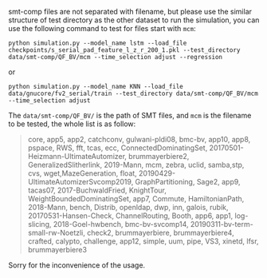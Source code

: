 smt-comp files are not separated with filename, but please use the similar structure of test directory as the other dataset to run the simulation, you can use the following command to test for files start with `mcm`:

`python simulation.py --model_name lstm --load_file checkpoints/s_serial_pad_feature_l_z_r_200_1.pkl --test_directory data/smt-comp/QF_BV/mcm --time_selection adjust --regression`

or 

`python simulation.py --model_name KNN --load_file data/gnucore/fv2_serial/train --test_directory data/smt-comp/QF_BV/mcm --time_selection adjust`

The `data/smt-comp/QF_BV/` is the path of SMT files, and `mcm` is the filename to be tested, the whole list is as follow:
> core, app5, app2, catchconv, gulwani-pldi08, bmc-bv, app10, app8, pspace, RWS, fft, tcas, ecc, ConnectedDominatingSet, 20170501-Heizmann-UltimateAutomizer, brummayerbiere2, GeneralizedSlitherlink, 2019-Mann, mcm, zebra, uclid, samba,stp, cvs, wget,MazeGeneration, float,  20190429-UltimateAutomizerSvcomp2019,  GraphPartitioning, Sage2, app9, tacas07, 2017-BuchwaldFried, KnightTour,  WeightBoundedDominatingSet, app7, Commute,  HamiltonianPath,  2018-Mann, bench, Distrib,  openldap, dwp, inn, galois, rubik, 20170531-Hansen-Check, ChannelRouting, Booth, app6, app1, log-slicing,  2018-Goel-hwbench, bmc-bv-svcomp14, 20190311-bv-term-small-rw-Noetzli, check2, brummayerbiere,  brummayerbiere4, crafted, calypto, challenge, app12, simple, uum, pipe, VS3,  xinetd, lfsr, brummayerbiere3

Sorry for the inconvenience of the usage.